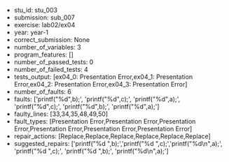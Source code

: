- stu_id: stu_003	       
- submission: sub_007
- exercise: lab02/ex04
- year: year-1
- correct_submission: None
- number_of_variables: 3 
- program_features: [] 
- number_of_passed_tests: 0
- number_of_failed_tests: 4
- tests_output: [ex04_0: Presentation Error,ex04_1: Presentation Error,ex04_2: Presentation Error,ex04_3: Presentation Error]
- number_of_faults: 6
- faults: ['printf("%d",b);', 'printf("%d",c);', 'printf("%d",a);', 'printf("%d",c);', 'printf("%d",b);', 'printf("%d",a);']
- faulty_lines: [33,34,35,48,49,50]
- fault_types: [Presentation Error,Presentation Error,Presentation Error,Presentation Error,Presentation Error,Presentation Error]
- repair_actions: [Replace,Replace,Replace,Replace,Replace,Replace] 
- suggested_repairs: ['printf("%d ",b);','printf("%d ",c);','printf("%d\n",a);', 'printf("%d ",c);', 'printf("%d ",b);', 'printf("%d\n",a);']
